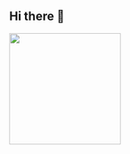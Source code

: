 <h2>Hi there 👋</h2>

<a href="https://github.com/anuraghazra/convoychat">
  <img height=200 align="center" float=left src="https://github-readme-stats.vercel.app/api/top-langs/?username=lukaszfabia&layout=compact&theme=great-gatsby&langs_count=6" />
</a>
